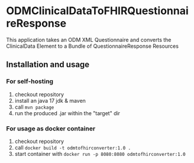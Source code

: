 # ODMClinicalDataToFHIRQuestionnaireResponse

This application takes an ODM XML Questionnaire and 
converts the ClinicalData Element to a Bundle of QuestionnaireResponse Resources

## Installation and usage
### For self-hosting 

1. checkout repository
2. install an java 17 jdk & maven
3. call `mvn package`
4. run the produced .jar within the "target" dir

### For usage as docker container 

1. checkout repository
2. call `docker build -t odmtofhirconverter:1.0 .`
3. start container with `docker run -p 8080:8080 odmtofhirconverter:1.0`
